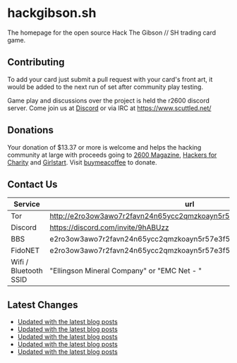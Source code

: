 # hackgibson.sh
The homepage for the open source Hack The Gibson // SH trading card game.


## Contributing

To add your card just submit a pull request with your card's front art, it would be added to the next run of set after community play testing.

Game play and discussions over the project is held the r2600 discord server. Come join us at [Discord](https://discord.com/invite/9hABUzz) or via IRC at https://www.scuttled.net/


## Donations

Your donation of $13.37 or more is welcome and helps the hacking community at large with proceeds going to [2600 Magazine](https://2600.com/), [Hackers for Charity](https://hackersforcharity.org) and [Girlstart](https://girlstart.org).  Visit [buymeacoffee](https://www.buymeacoffee.com/hackgibson.sh) to donate.


## Contact Us

Service | url
-|-
Tor | http://e2ro3ow3awo7r2favn24n65ycc2qmzkoayn5r57e3f56nvjwdcgg32ad.onion
Discord | https://discord.com/invite/9hABUzz
BBS | e2ro3ow3awo7r2favn24n65ycc2qmzkoayn5r57e3f56nvjwdcgg32ad.onion:23
FidoNET | e2ro3ow3awo7r2favn24n65ycc2qmzkoayn5r57e3f56nvjwdcgg32ad.onion:24554
Wifi / Bluetooth SSID | "Ellingson Mineral Company" or "EMC Net - <fidonet address>"

## Latest Changes
<!-- BLOG-POST-LIST:START -->
- [Updated with the latest blog posts](https://github.com/DFW2600/hackgibson.sh/commit/fdba1880493d97d1a21822771276a4950283d2cb)
- [Updated with the latest blog posts](https://github.com/DFW2600/hackgibson.sh/commit/0bb1f7f1b94e663edbba11bb57ccf036fb74ecc7)
- [Updated with the latest blog posts](https://github.com/DFW2600/hackgibson.sh/commit/1b417903e8f77f34e2abbb5096d6ff2e9462b91e)
- [Updated with the latest blog posts](https://github.com/DFW2600/hackgibson.sh/commit/1b5d6ef9982059b27375185cb1f3559e2b5b535a)
- [Updated with the latest blog posts](https://github.com/DFW2600/hackgibson.sh/commit/87327798f564e7663a0329c7ca23fb1feacf7294)
<!-- BLOG-POST-LIST:END -->
